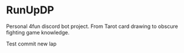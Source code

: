 # RunUpDP

Personal 4fun discord bot project. From Tarot card drawing to obscure fighting game knowledge.

Test commit new lap
